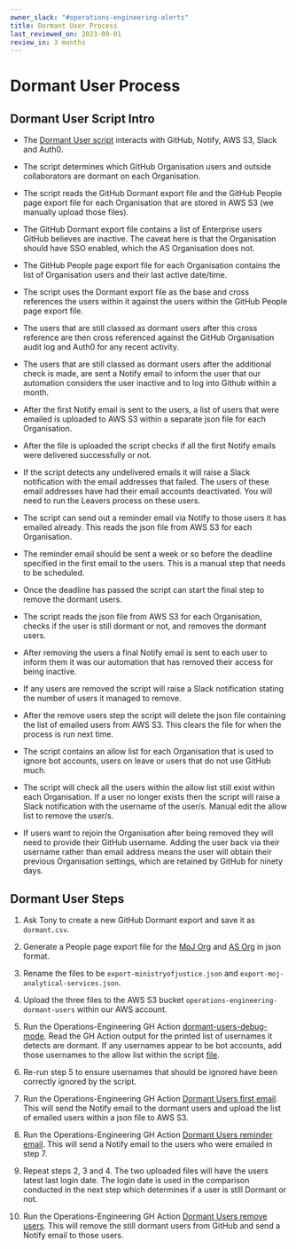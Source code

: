 ```yaml
---
owner_slack: "#operations-engineering-alerts"
title: Dormant User Process
last_reviewed_on: 2023-09-01
review_in: 3 months
---
```


# Dormant User Process

## Dormant User Script Intro

- The [Dormant User script](https://github.com/ministryofjustice/operations-engineering/blob/main/bin/dormant_users.py) interacts with GitHub, Notify, AWS S3, Slack and Auth0.

- The script determines which GitHub Organisation users and outside collaborators are dormant on each Organisation.

- The script reads the GitHub Dormant export file and the GitHub People page export file for each Organisation that are stored in AWS S3 (we manually upload those files).

- The GitHub Dormant export file contains a list of Enterprise users GitHub believes are inactive. The caveat here is that the Organisation should have SSO enabled, which the AS Organisation does not.

- The GitHub People page export file for each Organisation contains the list of Organisation users and their last active date/time.

- The script uses the Dormant export file as the base and cross references the users within it against the users within the GitHub People page export file.

- The users that are still classed as dormant users after this cross reference are then cross referenced against the GitHub Organisation audit log and Auth0 for any recent activity.

- The users that are still classed as dormant users after the additional check is made, are sent a Notify email to inform the user that our automation considers the user inactive and to log into Github within a month.

- After the first Notify email is sent to the users, a list of users that were emailed is uploaded to AWS S3 within a separate json file for each Organisation.

- After the file is uploaded the script checks if all the first Notify emails were delivered successfully or not.

- If the script detects any undelivered emails it will raise a Slack notification with the email addresses that failed. The users of these email addresses have had their email accounts deactivated. You will need to run the Leavers process on these users.

- The script can send out a reminder email via Notify to those users it has emailed already. This reads the json file from AWS S3 for each Organisation.

- The reminder email should be sent a week or so before the deadline specified in the first email to the users. This is a manual step that needs to be scheduled.

- Once the deadline has passed the script can start the final step to remove the dormant users.

- The script reads the json file from AWS S3 for each Organisation, checks if the user is still dormant or not, and removes the dormant users.

- After removing the users a final Notify email is sent to each user to inform them it was our automation that has removed their access for being inactive.

- If any users are removed the script will raise a Slack notification stating the number of users it managed to remove.

- After the remove users step the script will delete the json file containing the list of emailed users from AWS S3. This clears the file for when the process is run next time.

- The script contains an allow list for each Organisation that is used to ignore bot accounts, users on leave or users that do not use GitHub much.

- The script will check all the users within the allow list still exist within each Organisation. If a user no longer exists then the script will raise a Slack notification with the username of the user/s. Manual edit the allow list to remove the user/s.

- If users want to rejoin the Organisation after being removed they will need to provide their GitHub username. Adding the user back via their username rather than email address means the user will obtain their previous Organisation settings, which are retained by GitHub for ninety days.

## Dormant User Steps

1. Ask Tony to create a new GitHub Dormant export and save it as `dormant.csv`.

2. Generate a People page export file for the [MoJ Org](https://github.com/orgs/ministryofjustice/people) and [AS Org](https://github.com/orgs/moj-analytical-services/people) in json format.

3. Rename the files to be `export-ministryofjustice.json` and `export-moj-analytical-services.json`.

4. Upload the three files to the AWS S3 bucket `operations-engineering-dormant-users` within our AWS account.

5. Run the Operations-Engineering GH Action [dormant-users-debug-mode](https://github.com/ministryofjustice/operations-engineering/actions/workflows/dormant-users-debug-mode.yml). Read the GH Action output for the printed list of usernames it detects are dormant. If any usernames appear to be bot accounts, add those usernames to the allow list within the script [file](https://github.com/ministryofjustice/operations-engineering/blob/main/python/scripts/dormant_users.py).

6. Re-run step 5 to ensure usernames that should be ignored have been correctly ignored by the script.

7. Run the Operations-Engineering GH Action [Dormant Users first email](https://github.com/ministryofjustice/operations-engineering/actions/workflows/dormant-users-first-email.yml). This will send the Notify email to the dormant users and upload the list of emailed users within a json file to AWS S3.

8. Run the Operations-Engineering GH Action [Dormant Users reminder email](https://github.com/ministryofjustice/operations-engineering/actions/workflows/dormant-users-reminder-email.yml). This will send a Notify email to the users who were emailed in step 7.

9. Repeat steps 2, 3 and 4. The two uploaded files will have the users latest last login date. The login date is used in the comparison conducted in the next step which determines if a user is still Dormant or not.

10. Run the Operations-Engineering GH Action [Dormant Users remove users](https://github.com/ministryofjustice/operations-engineering/actions/workflows/dormant-users-remove-users.yml). This will remove the still dormant users from GitHub and send a Notify email to those users.
